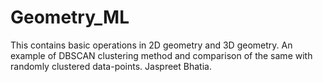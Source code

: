 # Geometry_ML
This contains basic operations in 2D geometry and 3D geometry.
An example of DBSCAN clustering method and comparison of the same with randomly clustered data-points.
Jaspreet Bhatia.
